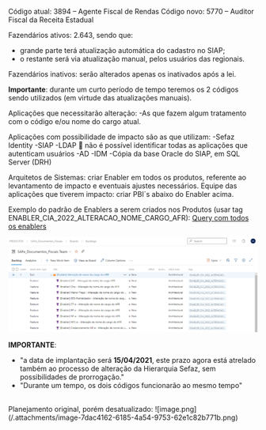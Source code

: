 Código atual: 3894 – Agente Fiscal de Rendas
Código novo: 5770 – Auditor Fiscal da Receita Estadual

Fazendários ativos: 2.643, sendo que:
- grande parte terá atualização automática do cadastro no SIAP;
- o restante será via atualização manual, pelos usuários das regionais.

Fazendários inativos: serão alterados apenas os inativados após a lei.

**Importante**: durante um curto período de tempo teremos os 2 códigos sendo utilizados (em virtude das atualizações manuais). 

Aplicações que necessitarão alteração:
-As que fazem algum tratamento com o código e/ou nome do cargo atual.

Aplicações com possibilidade de impacto são as que utilizam:
-Sefaz Identity
-SIAP
-LDAP  não é possível identificar todas as aplicações que autenticam usuários
-AD
-IDM
-Cópia da base Oracle do SIAP, em SQL Server (DRH)

Arquitetos de Sistemas: criar Enabler em todos os produtos, referente ao levantamento de impacto e eventuais ajustes necessários.
Equipe das aplicações que tiverem impacto: criar PBI´s abaixo do Enabler acima.

Exemplo do padrão de Enablers a serem criados nos Produtos (usar tag ENABLER_CIA_2022_ALTERACAO_NOME_CARGO_AFR):
[Query com todos os enablers](https://ads.intra.fazenda.sp.gov.br/tfs/produtos/SAFe_Iniciativas_Corporativas_de_Tecnologia/_queries/query/c4fe0b78-d658-4dc4-ad8a-e8d6447104e3/)

![image.png](/.attachments/image-60af9389-65b9-404f-8af2-f5c3a1746b4f.png)



**IMPORTANTE**:
- "a data de implantação será **15/04/2021**, este prazo agora está atrelado também ao processo de alteração da Hierarquia Sefaz, sem possibilidades de prorrogação."
- "Durante um tempo, os dois códigos funcionarão ao mesmo tempo"

<br>
Planejamento original, porém desatualizado:
![image.png](/.attachments/image-7dac4162-6185-4a54-9753-62e1c82b771b.png)
